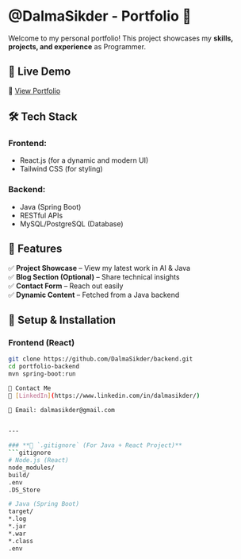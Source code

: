 # @DalmaSikder - Portfolio 🚀  

Welcome to my personal portfolio! This project showcases my **skills, projects, and experience** as Programmer.  

## 📌 Live Demo  
🔗 [View Portfolio](https://dalmasikder.github.io)  

## 🛠️ Tech Stack  
### Frontend:  
- React.js (for a dynamic and modern UI)  
- Tailwind CSS (for styling)  

### Backend:  
- Java (Spring Boot)  
- RESTful APIs  
- MySQL/PostgreSQL (Database)  

## 🚀 Features  
✅ **Project Showcase** – View my latest work in AI & Java  
✅ **Blog Section (Optional)** – Share technical insights  
✅ **Contact Form** – Reach out easily  
✅ **Dynamic Content** – Fetched from a Java backend  

## 📂 Setup & Installation  
### Frontend (React)  
```sh
git clone https://github.com/DalmaSikder/backend.git
cd portfolio-backend
mvn spring-boot:run

📩 Contact Me
🔗 [LinkedIn](https://www.linkedin.com/in/dalmasikder/)

📧 Email: dalmasikder@gmail.com


---

### **📝 `.gitignore` (For Java + React Project)**  
```gitignore
# Node.js (React)
node_modules/
build/
.env
.DS_Store

# Java (Spring Boot)
target/
*.log
*.jar
*.war
*.class
.env

